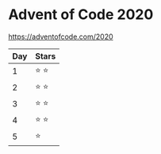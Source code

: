 # Advent of Code 2020

https://adventofcode.com/2020


Day | Stars
----|----
  1 | &#x2B50; &#x2B50;
  2 | &#x2B50; &#x2B50;
  3 | &#x2B50; &#x2B50;
  4 | &#x2B50; &#x2B50;
  5 | &#x2B50;
